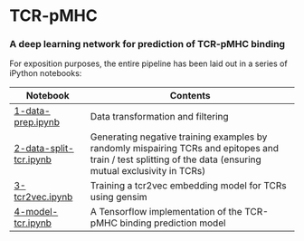 # TCR-pMHC
### A deep learning network for prediction of  TCR-pMHC binding

For exposition purposes, the entire pipeline has been laid out in a series of iPython notebooks:

Notebook | Contents
------------ | -------------
[1-data-prep.ipynb](1-data-prep.ipynb) | Data transformation and filtering
[2-data-split-tcr.ipynb](2-data-split-tcr.ipynb) | Generating negative training examples by randomly mispairing TCRs and epitopes and train / test splitting of the data (ensuring mutual exclusivity in TCRs)
[3-tcr2vec.ipynb](3-tcr2vec.ipynb) | Training a tcr2vec embedding model for TCRs using gensim
[4-model-tcr.ipynb](4-model-tcr.ipynb) | A Tensorflow implementation of the TCR-pMHC binding prediction model






